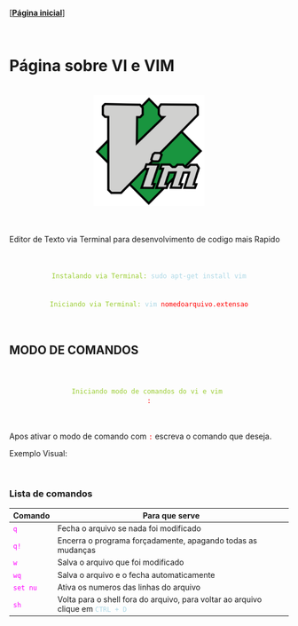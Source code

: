 [[**Página inicial**](https://f4nt0.github.io/PR0GR4M1NG)]

<br>

# Página sobre VI e VIM


<br>

<center>
    <img src="../../img/vim_icon.png" width="200">
</center>

<br>
<br>

Editor de Texto via Terminal para desenvolvimento de codigo mais Rapido 

<br>
<br>

<center>
    <code style="color : yellowgreen">Instalando via Terminal: </code><code style="color : lightblue">sudo apt-get install vim</code>
</center>

<br>
<br>

<center>
    <code style="color : yellowgreen">Iniciando via Terminal: </code><code style="color : lightblue">vim </code><code style="color : red">nomedoarquivo.extensao</code>
</center>

<br>
<br>

## MODO DE COMANDOS

<br>
<br>

<center>
    <code style="color : yellowgreen">Iniciando modo de comandos do vi e vim </code>
    <br>
    <code style="color : red">:</code>
</center>

<br>
<br>

Apos ativar o modo de comando com <code style="color : red">:</code> escreva o comando que deseja.

Exemplo Visual:

<img src="">

<br>

### Lista de comandos

Comando | Para que serve
|---|---|
<code style="color : magenta">q</code>| Fecha o arquivo se nada foi modificado
<code style="color : magenta">q!</code>| Encerra o programa forçadamente, apagando todas as mudanças
<code style="color : magenta">w</code>| Salva o arquivo que foi modificado
<code style="color : magenta">wq</code>| Salva o arquivo e o fecha automaticamente
<code style="color : magenta">set nu</code>| Ativa os numeros das linhas do arquivo
<code style="color : magenta">sh</code>| Volta para o shell fora do arquivo, para voltar ao arquivo clique em <code style="color : lightblue">CTRL + D</code>